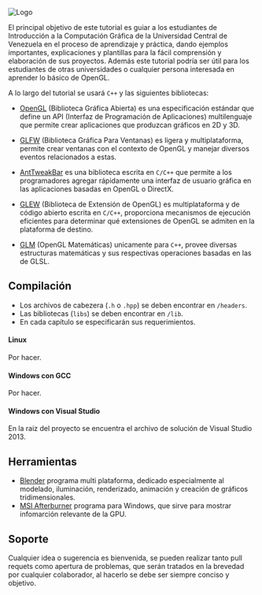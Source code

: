 ![Logo](http://190.169.70.132/wp-content/uploads/2014/06/logo1.jpg)

El principal objetivo de este tutorial es guiar a los estudiantes de Introducción a la Computación Gráfica de la Universidad Central de Venezuela en el proceso de aprendizaje y práctica, dando ejemplos importantes, explicaciones y plantillas para la fácil comprensión y elaboración de sus proyectos. Además este tutorial podría ser útil para los estudiantes de otras universidades o cualquier persona interesada en aprender lo básico de OpenGL.

A lo largo del tutorial se usará `C++` y las siguientes bibliotecas: 
* [OpenGL](https://www.khronos.org/opengl/) (Biblioteca Gráfica Abierta) es una especificación estándar que define un API (Interfaz de Programación de Aplicaciones) multilenguaje que permite crear aplicaciones que produzcan gráficos en 2D y 3D.

* [GLFW](http://www.glfw.org/) (Biblioteca Gráfica Para Ventanas) es ligera y multiplataforma, permite crear ventanas con el contexto de OpenGL y manejar diversos eventos relacionados a estas.

* [AntTweakBar](http://anttweakbar.sourceforge.net/doc/) es una biblioteca escrita en `C/C++` que permite a los programadores agregar rápidamente una interfaz de usuario gráfica en las aplicaciones basadas en OpenGL o DirectX.

* [GLEW](http://glew.sourceforge.net/) (Biblioteca de Extensión de OpenGL) es multiplataforma y de código abierto escrita en `C/C++`, proporciona mecanismos de ejecución eficientes para determinar qué extensiones de OpenGL se admiten en la plataforma de destino.

* [GLM](http://glm.g-truc.net/0.9.6/index.html) (OpenGL Matemáticas) unicamente para  `C++`, provee diversas estructuras matemáticas y sus respectivas operaciones basadas en las de GLSL.

## Compilación
* Los archivos de cabezera (`.h` o `.hpp`) se deben encontrar en `/headers`.
* Las bibliotecas (`libs`) se deben encontrar en `/lib`.
* En cada capítulo se especificarán sus requerimientos. 

#### Linux
Por hacer.

#### Windows con GCC
Por hacer.

#### Windows con Visual Studio
En la raiz del proyecto se encuentra el archivo de solución de Visual Studio 2013.

## Herramientas
* [Blender](http://www.blender.org/) programa multi plataforma, dedicado especialmente al modelado, iluminación, renderizado, animación y creación de gráficos tridimensionales.
* [MSI Afterburner](http://gaming.msi.com/features/afterburner) programa para Windows, que sirve para mostrar infomarción relevante de la GPU.

## Soporte
Cualquier idea o sugerencia es bienvenida, se pueden realizar tanto pull requets como apertura de problemas, que serán tratados en la brevedad por cualquier colaborador, al hacerlo se debe ser siempre conciso y objetivo.
